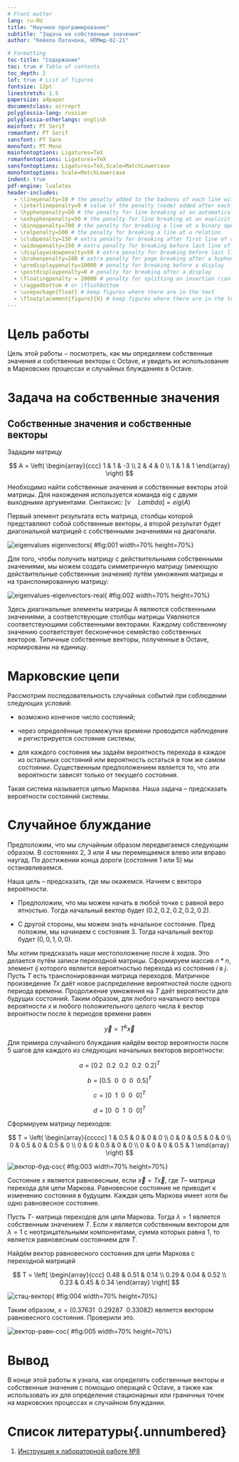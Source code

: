 ```yaml
---
# Front matter
lang: ru-RU
title: "Научное програмирование"
subtitle: "Задача на собственные значения"
author: "Кейела Патачона, НПМмд-02-21"

# Formatting
toc-title: "Содержание"
toc: true # Table of contents
toc_depth: 2
lof: true # List of figures
fontsize: 12pt
linestretch: 1.5
papersize: a4paper
documentclass: scrreprt
polyglossia-lang: russian
polyglossia-otherlangs: english
mainfont: PT Serif
romanfont: PT Serif
sansfont: PT Sans
monofont: PT Mono
mainfontoptions: Ligatures=TeX
romanfontoptions: Ligatures=TeX
sansfontoptions: Ligatures=TeX,Scale=MatchLowercase
monofontoptions: Scale=MatchLowercase
indent: true
pdf-engine: lualatex
header-includes:
  - \linepenalty=10 # the penalty added to the badness of each line within a paragraph (no associated penalty node) Increasing the value makes tex try to have fewer lines in the paragraph.
  - \interlinepenalty=0 # value of the penalty (node) added after each line of a paragraph.
  - \hyphenpenalty=50 # the penalty for line breaking at an automatically inserted hyphen
  - \exhyphenpenalty=50 # the penalty for line breaking at an explicit hyphen
  - \binoppenalty=700 # the penalty for breaking a line at a binary operator
  - \relpenalty=500 # the penalty for breaking a line at a relation
  - \clubpenalty=150 # extra penalty for breaking after first line of a paragraph
  - \widowpenalty=150 # extra penalty for breaking before last line of a paragraph
  - \displaywidowpenalty=50 # extra penalty for breaking before last line before a display math
  - \brokenpenalty=100 # extra penalty for page breaking after a hyphenated line
  - \predisplaypenalty=10000 # penalty for breaking before a display
  - \postdisplaypenalty=0 # penalty for breaking after a display
  - \floatingpenalty = 20000 # penalty for splitting an insertion (can only be split footnote in standard LaTeX)
  - \raggedbottom # or \flushbottom
  - \usepackage{float} # keep figures where there are in the text
  - \floatplacement{figure}{H} # keep figures where there are in the text
---
```

# Цель работы

Цель этой работы $-$ посмотреть, как мы определяем собственные значения и собственные векторы с Octave, и увидеть их использование в Марковских процессах и случайных блужданиях в Octave.

# Задача на собственные значения

## Собственные значения и собственные векторы

Зададим матрицу

$$
A =
\left(
\begin{array}{ccc}
1 & 1 & -3 
\\ 
2 & 4 & 0
\\
1 & 1 & 1
\end{array}
\right)
$$

Необходимо найти собственные значения и собственные векторы этой матрицы. Для нахождения используется команда еіg с двумя выходными аргументами. Синтаксис: $[v \quad Lambda] = eig (A)$

Первый элемент результата есть матрица, столбцы которой представляют собой собственные векторы, а второй результат будет диагональной матрицей с собственными значениями на диагонали.

![eigenvalues eigenvectors](../image/01.png){ #fig:001 width=70% height=70%}

Для того, чтобы получить матрицу с действительными собственными значениями, мы можем создать симметричную матрицу (имеющую действительные собственные значения) путём умножения матрицы и на транспонированную матрицу:

![eigenvalues-eigenvectors-real](../image/02.png){ #fig:002 width=70% height=70%}

Здесь диагональные элементы матрицы А являются собственными значениями, а соответствующие столбцы матрицы Vявляются соответствующими собственными векторами. Каждому собственному значению соответствует бесконечное семейство собственных векторов. Типичные собственные векторы, полученные в Octave, нормированы на единицу.

# Марковские цепи

Рассмотрим последовательность случайных событий при соблюдении следующих условий:

- возможно конечное число состояний;
  
- через определённые промежутки времени проводится наблюдение и регистрируется состояние системы;
  
- для каждого состояния мы задаём вероятность перехода в каждое
из остальных состояний или вероятность остаться в том же самом состоянии. Существенным предположением является то, что эти вероятности зависят только от текущего состояния.

Такая система называется цепью Маркова. Наша задача – предсказать вероятности состояний системы.

# Случайное блуждание

Предположим, что мы случайным образом передвигаемся следующим образом. В состояниях 2, 3 или 4 мы перемещаемся влево или вправо наугад. По достижении конца дороги (состояния 1 или 5) мы останавливаемся.

Наша цель – предсказать, где мы окажемся. Начнем с вектора вероятности.

- Предположим, что мы можем начать в любой точке с равной веро
ятностью. Тогда начальный вектор будет $(0.2, 0.2, 0.2, 0.2, 0.2).$

- С другой стороны, мы можем знать начальное состояние. Пред
положим, мы начинаем с состояния 3. Тогда начальный вектор будет $(0, 0, 1, 0, 0).$

Мы хотим предсказать наше местоположение после $k$ ходов. Это делается путём записи переходной матрицы. Сформируем массив $n*n$, элемент $i j$ которого является вероятностью перехода из состояния $i$ в $j$. Пусть $T$ есть транспонированная матрица переходов. Матричное произведение $Tx$ даёт новое распределение вероятностей после одного периода времени. Продолжение умножения на $T$ даёт вероятности для будущих состояний. Таким образом, для любого начального вектора вероятности $x$ и любого положительного целого числа $k$ вектор вероятности после $k$ периодов времени равен 

$$\overrightarrow{y}=T^{k} \overrightarrow{x}$$

Для примера случайного блуждания найдём вектор вероятности после 5 шагов для каждого из следующих начальных векторов вероятности: 

$$a=[0.2 ~~ 0.2 ~~ 0.2 ~~ 0.2 ~~ 0.2]^{T}$$

$$b = [0.5 ~~ 0~~0~~0~~0.5]^{T}$$

$$c = [0~~1~~0~~0~~0]^{T}$$

$$d = [0 ~~0~~1~~0~~0]^{T} $$

Сформируем матрицу переходов:

$$
T =
\left(
\begin{array}{ccccc}
1 & 0.5 & 0 & 0 & 0 
\\ 
0 & 0 & 0.5 & 0 & 0
\\
0 & 0.5 & 0 & 0.5 & 0
\\ 
0 & 0 & 0.5 & 0 & 0
\\ 
0 & 0 & 0 & 0.5 & 1
\end{array}
\right)
$$

![вектор-буд-сос](../image/03.png){ #fig:003 width=70% height=70%}

Состояние $x$ является равновесным, если $\overrightarrow{x}= T\overrightarrow{x}$, где $T$– матрица перехода для цепи Маркова. Равновесное состояние не приводит к изменению состояния в будущем. Каждая цепь Маркова имеет хотя бы одно равновесное состояние.

Пусть $T$- матрица переходов для цепи Маркова. Тогда $\lambda=1$ является собственным значением $T$. Если $x$ является собственным вектором для $\lambda = 1$ с неотрицательными компонентами, сумма которых равна 1, то является равновесным состоянием для $T$.

Найдём вектор равновесного состояния для цепи Маркова с переходной матрицей

$$
T =
\left[
\begin{array}{ccc}
0.48 & 0.51 & 0.14
\\ 
0.29 & 0.04 & 0.52 
\\ 
0.23 & 0.45 & 0.34
\end{array}
\right]
$$

![стац-вектор](../image/04.png){ #fig:004 width=70% height=70%}

Таким образом, $x=(0.37631 ~~ 0.29287~~ 0.33082)$ является вектором равновесного состояния. Проверили это.

![вектор-равн-сос](../image/05.png){ #fig:005 width=70% height=70%}

# Вывод

В конце этой работы я узнала, как определять собственные векторы и собственные значения с помощью операций с Octave, а также как использовать их для определения стационарных или граничных точек на марковских процессах и случайном блуждании.

# Список литературы{.unnumbered}

1. [Инструкция к лабораторной работе №8](https://esystem.rudn.ru/mod/resource/view.php?id=795800)
